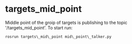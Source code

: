 # targets_mid_point

Middle point of the groip of targets is publishing to the topic '/targets\_mid\_point'.
To start run:
```
rosrun targets\_mid\_point mid\_point\_talker.py
```
